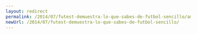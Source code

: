 ```yaml
---
layout: redirect
permalink: /2014/07/futest-demuestra-lo-que-sabes-de-futbol-sencillo/amp/
newUrl: /2014/07/futest-demuestra-lo-que-sabes-de-futbol-sencillo/
---
```

